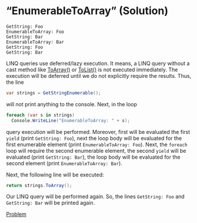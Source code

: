 # “EnumerableToArray” (Solution)

```
GetString: Foo
EnumerableToArray: Foo
GetString: Bar
EnumerableToArray: Bar
GetString: Foo
GetString: Bar
```

LINQ queries use deferred/lazy execution. It means, a LINQ query without a cast method like [ToArray()](msdn.microsoft.com/library/vstudio/bb298736.aspx) or [ToList()](http://msdn.microsoft.com/library/vstudio/bb342261.aspx) is not executed immediately. The execution will be deferred until we do not explicitly require the results. Thus, the line

```cs
var strings = GetStringEnumerable();
```

will not print anything to the console. Next, in the loop

```cs
foreach (var s in strings)
  Console.WriteLine("EnumerableToArray: " + s);
```

query execution will be performed. Moreover, first will be evaluated the first `yield` (print `GetString: Foo`), next the loop body will be evaluated for the first enumerable element (print `EnumerableToArray: Foo`). Next, the `foreach` loop will require the second enumerable element, the second `yield` will be evaluated (print `GetString: Bar`), the loop body will be evaluated for the second element (print `EnumerableToArray: Bar`).

Next, the following line will be executed:

```cs
return strings.ToArray();
```

Our LINQ query will be performed again. So, the lines `GetString: Foo` and `GetString: Bar` will be printed again.

[Problem](./EnumerableToArray-Q.md)